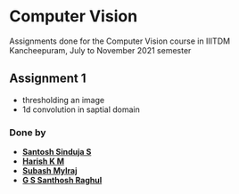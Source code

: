 # Computer Vision
Assignments done for the Computer Vision course in IIITDM Kancheepuram, July to November 2021 semester

## Assignment 1
* thresholding an image
* 1d convolution in saptial domain

### Done by 

* __[Santosh Sinduja S](https://github.com/Sinduja-S)__
* __[Harish K M](https://github.com/HarishKMurali)__
* __[Subash Mylraj](https://github.com/SubZer0811)__
* __[G S Santhosh Raghul](https://github.com/santhosh-raghul)__